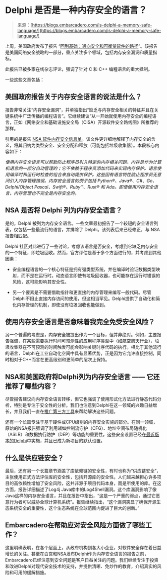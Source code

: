 <!--yml

类别：未分类

日期：2024-05-27 14:51:16

-->

# Delphi 是否是一种内存安全的语言？

> 来源：[https://blogs.embarcadero.com/is-delphi-a-memory-safe-language/](https://blogs.embarcadero.com/is-delphi-a-memory-safe-language/)

上周，美国政府发布了报告 “[回到基础：通向安全和可衡量软件的路径](https://www.whitehouse.gov/wp-content/uploads/2024/02/Final-ONCD-Technical-Report.pdf)”。该报告是美国网络安全战略的一部分，重点关注多个领域，包括内存安全漏洞和质量指标。

此报告已被多家在线杂志评论，强调了针对 C 和 C++ 编程语言的重大抵制。

一些这些文章包括：

## 美国政府报告关于内存安全语言的说法是什么？

报告非常关注“内存安全漏洞”，并单独指出“缺乏与内存安全相关的特征并且在关键系统中广泛传播的编程语言”。它继续建议“从一开始就使用内存安全的编程语言，正如《网络安全和基础设施安全局（CISA）开源软件安全路线图》所推荐的那样。

引用的是报告 [NSA 软件内存安全信息单](https://media.defense.gov/2023/Apr/27/2003210083/-1/-1/0/CSI_SOFTWARE_MEMORY_SAFETY_V1.1.PDF)。该文件更详细地解释了内存安全的含义，将其归纳为类型安全、安全分配和释放（可能包括垃圾收集器）。本段核心内容如下：

*使用内存安全语言可以帮助防止程序员引入特定的内存相关问题。内存是作为计算机语言的一部分自动管理的；它不依赖于程序员添加代码来实现内存保护。语言使用编译时和运行时检查的组合来自动提供保护。这些固有语言特性防止程序员无意间引入内存管理错误。内存安全语言的例子包括 Python®、Java®、C#、Go、Delphi/Object Pascal、Swift®、Ruby™、Rust® 和 Ada。即使使用内存安全语言，内存管理也不完全是内存安全的。*

## NSA 是否将 Delphi 列为内存安全语言？

是的，Delphi 被列为内存安全语言。一些文章最初报告了一个较短的安全语言列表，仅包括一些最流行的语言，并排除了 Delphi。该列表后来已经修正，与 NSA 报告相匹配。

Delphi 社区对此进行了一些讨论，考虑该语言是否安全，考虑到它缺乏内存安全的一个特征，即垃圾回收。然而，官方评估是基于多个方面进行的，并考虑到其他因素：

+   安全编程语言的一个核心特征是拥有强类型系统，并在编译时验证数据类型映射，而不是在运行时。动态语言即使有垃圾回收器，也可能存在运行时错误的风险，这可能影响其安全性。

+   另一个要素是不需要借助指针和更直接的内存管理来编写一般代码。尽管Delphi不阻止直接内存访问的使用，但这相当罕见。Delphi提供了自动化和简化内存管理的机制，即使没有垃圾回收也能做到。

## 使用内存安全语言是否意味着我完全免受安全风险？

另一个普遍的考虑是，内存安全被提出作为一个目标，但并非绝对。例如，主要报告强调，在某些需要执行时间可预测性的应用程序类型中（如航空航天行业），垃圾收集器在不可预测的时间触发可能会影响关键时序代码的执行。相比于其他流行的语言，Delphi在工业自动化空间中具有显著优势，正是因为它允许直接控制，同时相对于C++而言在更高级别和更简单的层次上保持。

## NSA和美国政府将Delphi列为内存安全语言 —— 它还推荐了哪些内容？

尽管报告建议向内存安全语言转移，但它也强调了使用形式化方法进行静态代码分析，特别是专注于安全性的分析。我们也注意到Delphi在这一领域的兴趣日益增长，并且我们一直在[推广第三方工具](https://blogs.embarcadero.com/how-secure-is-your-app-static-analysis-finds-security-holes/)来帮助解决这些问题。

还有一个长篇专注于基于硬件或CPU级别的内存安全实施的部分。在同一领域，原始的NSA报告强调了利用诸如控制流守护（CFG）、地址空间布局随机化（ASLR）和数据执行防护（DEP）等功能的重要性。这些安全设置已经在[最近版本的Delphi](https://blogs.embarcadero.com/rad-studio-11-1-and-windows-pe-security-flags/)中实施，并且已成为新项目的默认设置。

## 什么是供应链安全？

最后，还有另一个长篇章节涵盖了库依赖链的安全性，有时也称为“供应链安全”，主张使用正式方法评估库的安全性，包括开源库的安全性。人们越来越担心许多项目的高依赖性增加了安全风险，这并非源于项目代码本身，而是所使用的库。在这方面，报告详细描述了Log4j Java库中的Log4Shell漏洞。这个库漏洞影响了像Java这样的内存安全语言，并且在报告中指出，“这是一个严重的弱点，通过它恶意行为者可以威胁全球计算机系统”。报告继续指出，“这个漏洞突显了确保开源生态系统安全的重要性，这个生态系统在全球范围内促进了巨大的创新。”

## Embarcadero在帮助应对安全风险方面做了哪些工作？

这里明确表明，在各个层面上，从政府机构到各大小企业，对软件安全存在着日益增长的关注。甚至在白宫和NSA发布Delphi作为内存安全语言的报告之前，Embarcadero已经注意到安全问题是客户日益关注的问题。我们继续专注于投资和改进Delphi对现代安全技术的支持，并提供清晰、免炒作的教育，介绍真实的风险和可用的缓解措施。
